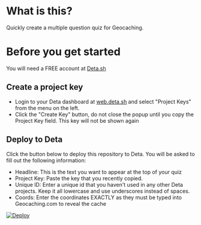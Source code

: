 # What is this? #

Quickly create a multiple question quiz for Geocaching. 

# Before you get started #

You will need a FREE account at [Deta.sh](https://deta.sh)


## Create a project key ##
* Login to your Deta dashboard at [web.deta.sh](https://web.deta.sh) and select "Project Keys" from the menu on the left.
* Click the "Create Key" button, do not close the popup until you copy the Project Key field. This key will not be shown again

## Deploy to Deta ##

Click the button below to deploy this repository to Deta. You will be asked to fill out the following information:

* Headline: This is the text you want to appear at the top of your quiz
* Project Key: Paste the key that you recently copied.
* Unique ID: Enter a unique id that you haven't used in any other Deta projects. Keep it all lowercase and use underscores instead of spaces.
* Coords: Enter the coordinates EXACTLY as they must be typed into Geocaching.com to reveal the cache


[![Deploy](https://button.deta.dev/1/svg)](https://web.deta.sh/deploy?path=https://github.com/ahiscox/deta-multiplechoice)